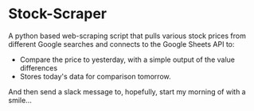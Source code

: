 # Stock-Scraper
A python based web-scraping script that pulls various stock prices from different Google searches and connects to the Google Sheets API to:
- Compare the price to yesterday, with a simple output of the value differences
- Stores today's data for comparison tomorrow.

And then send a slack message to, hopefully, start my morning of with a smile...
